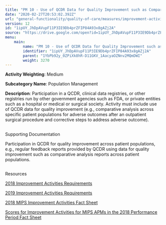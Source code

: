 ```yaml
---
title: "PM 10 - Use of QCDR Data for Quality Improvement such as Comparative Analysis Reports across Patient Populations"
date: "2020-02-27T20:53:02.392Z"
url: "general-functionality/quality-of-care/measures/improvement-activities-measures/2018-improvement-activities/pm-10-use-of-qcdr-data-for-quality-improvement-such-as-comparative-analysis-reports-across-patient-populations.html"
version: 12
id: "1ipUY_JhDpAVupF11P3IE9Db4prZFIP84A93x8gAZj2A"
source: "https://drive.google.com/open?id=1ipUY_JhDpAVupF11P3IE9Db4prZFIP84A93x8gAZj2A"
menu:
    main:
        name: "PM 10 - Use of QCDR Data for Quality Improvement such as Comparative Analysis Reports across Patient Populations"
        identifier: "1ipUY_JhDpAVupF11P3IE9Db4prZFIP84A93x8gAZj2A"
        parent: "1YbPb92y_0ZPiXk8hR-D11GKV_1AacyaOZNnv2MQmDWI"
        weight: 3270
---
```









**Activity Weighting**: Medium

**Subcategory Name**: Population Management

**Description**: Participation in a QCDR, clinical data registries, or other registries run by other government agencies such as FDA, or private entities such as a hospital or medical or surgical society. Activity must include use of QCDR data for quality improvement (e.g., comparative analysis across specific patient populations for adverse outcomes after an outpatient surgical procedure and corrective steps to address adverse outcome).







## 

Supporting Documentation

Participation in QCDR for quality improvement across patient populations, e.g., regular feedback reports provided by QCDR using data for quality improvement such as comparative analysis reports across patient populations.







## 

Resources

[2018 Improvement Activities Requirements](https://qpp.cms.gov/mips/improvement-activities?py=2018)

[2019 Improvement Activities Requirements](https://qpp.cms.gov/mips/improvement-activities?py=2019)

[2018 MIPS Improvement Activities Fact Sheet](https://qpp.cms.gov/resource/2018%20MIPS%20Improvement%20Activities%20Fact%20Sheet)

[Scores for Improvement Activities for MIPS APMs in the 2018 Performance Period Fact Sheet](https://qpp.cms.gov/resource/2018%20MIPS%20APMs%20improvement%20Activities%20scores%20fact%20sheet)

